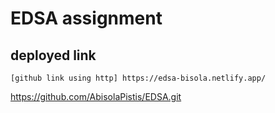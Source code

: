 # EDSA assignment

## deployed link

    [github link using http] https://edsa-bisola.netlify.app/

https://github.com/AbisolaPistis/EDSA.git
